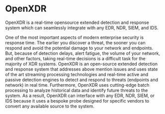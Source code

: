 # OpenXDR

OpenXDR is a real-time opensource extended detection and response system which can seamlessly integrate with any EDR, NDR, SIEM, and IDS.

One of the most important aspects of modern enterprise security is response time. The earlier you discover a threat, the sooner you can respond and avoid the potential damage to your network and endpoints. But, because of detection delays, alert fatigue, the volume of your network, and other factors, taking real-time decisions is a difficult task for the majority of XDR systems. OpenXDR is an open-source extended detection and response system that addresses above mention issues and uses state of the art streaming processing technologies and real-time active and passive detection engines to detect and respond to threats (endpoints and network) in real time.  Furthermore, OpenXDR uses cutting-edge batch processing to analyze historical data and identify future threats to the system.  As a result, OpenXDR can interface with any EDR, NDR, SIEM, or IDS because it uses a bespoke probe designed for specific vendors to convert any available source to the system.
